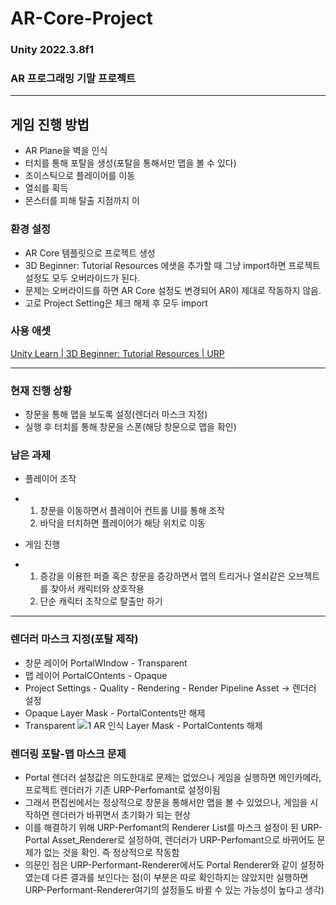 # AR-Core-Project
### Unity 2022.3.8f1
### AR 프로그래밍 기말 프로젝트
----

## 게임 진행 방법
- AR Plane을 벽을 인식
- 터치를 통해 포탈을 생성(포탈을 통해서만 맵을 볼 수 있다)
- 조이스틱으로 플레이어를 이동
- 열쇠를 획득
- 몬스터를 피해 탈출 지점까지 이



### 환경 설정
- AR Core 템플릿으로 프로젝트 생성
- 3D Beginner: Tutorial Resources 에샛을 추가할 때 그냥 import하면 프로젝트 설정도 모두 오버라이드가 된다.
- 문제는 오버라이드를 하면 AR Core 설정도 변경되어 AR이 제대로 작동하지 않음.
- 고로 Project Setting은 체크 해제 후 모두 import


### 사용 애셋
[Unity Learn | 3D Beginner: Tutorial Resources | URP](https://assetstore.unity.com/packages/essentials/tutorial-projects/unity-learn-3d-beginner-complete-project-urp-143846)

----

### 현재 진행 상황
- 창문을 통해 맵을 보도록 설정(렌더러 마스크 지정)
- 실행 후 터치를 통해 창문을 스폰(해당 창문으로 맵을 확인)

### 남은 과제
- 플레이어 조작
- 1. 창문을 이동하면서 플레이어 컨트롤 UI를 통해 조작
  2. 바닥을 터치하면 플레이어가 해당 위치로 이동

- 게임 진행
- 1. 증강을 이용한 퍼즐 혹은 창문을 증강하면서 맵의 트리거나 열쇠같은 오브젝트를 찾아서 캐릭터와 상호작용
  2. 단순 캐릭터 조작으로 탈출만 하기

----
### 렌더러 마스크 지정(포탈 제작)
- 창문 레이어 PortalWIndow - Transparent  
- 맵 레이어 PortalCOntents - Opaque  
- Project Settings - Quality - Rendering - Render Pipeline Asset -> 렌더러 설정 
- Opaque Layer Mask - PortalContents만 해제
- Transparent ![1 AR 인식](https://github.com/toproof25/AR_Project/assets/41888060/39c2da13-2b1f-4270-919d-08a801a2b34e)
Layer Mask - PortalContents 해제

### 렌더링 포탈-맵 마스크 문제
- Portal 렌더러 설정값은 의도한대로 문제는 없었으나 게임을 실행하면 메인카메라, 프로젝트 렌더러가 기존 URP-Perfomant로 설정이됨
- 그래서 편집씬에서는 정상적으로 창문을 통해서만 맵을 볼 수 있었으나, 게임을 시작하면 렌더러가 바뀌면서 초기화가 되는 현상
- 이를 해결하기 위해 URP-Perfomant의 Renderer List를 마스크 설정이 된 URP-Portal Asset_Renderer로 설정하여, 렌더러가 URP-Perfomant으로 바뀌어도 문제가 없는 것을 확인. 즉 정상적으로 작동함
- 의문인 점은 URP-Performant-Renderer에서도 Portal Renderer와 같이 설정하였는데 다른 결과를 보인다는 점(이 부분은 따로 확인하지는 않았지만 실행하면 URP-Performant-Renderer여기의 설정들도 바뀔 수 있는 가능성이 높다고 생각)
